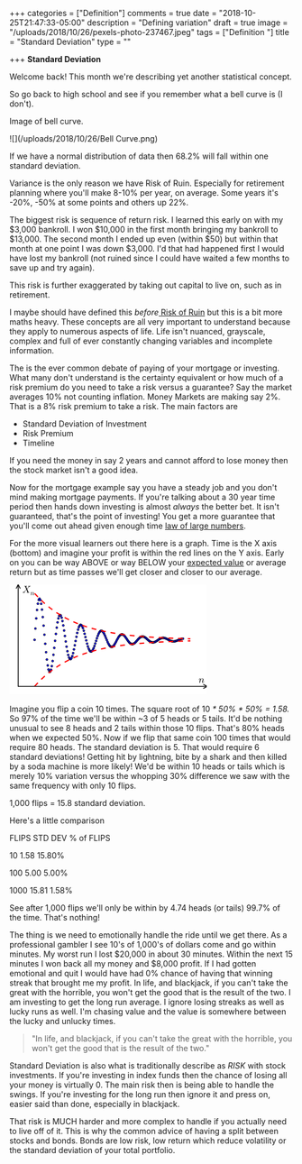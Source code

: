 +++
categories = ["Definition"]
comments = true
date = "2018-10-25T21:47:33-05:00"
description = "Defining variation"
draft = true
image = "/uploads/2018/10/26/pexels-photo-237467.jpeg"
tags = ["Definition "]
title = "Standard Deviation"
type = ""

+++
**Standard Deviation**

Welcome back! This month we're describing yet another statistical concept.

So go back to high school and see if you remember what a bell curve is (I don't).

Image of bell curve.

![](/uploads/2018/10/26/Bell Curve.png)

If we have a normal distribution of data then 68.2% will fall within one standard deviation.

Variance is the only reason we have Risk of Ruin. Especially for retirement planning where you'll make 8-10% per year, on average. Some years it's -20%, -50% at some points and others up 22%.

The biggest risk is sequence of return risk. I learned this early on with my $3,000 bankroll. I won $10,000 in the first month bringing my bankroll to $13,000. The second month I ended up even (within $50) but within that month at one point I was down $3,000. I'd that had happened first I would have lost my bankroll (not ruined since I could have waited a few months to save up and try again).

This risk is further exaggerated by taking out capital to live on, such as in retirement.

I maybe should have defined this _before_[ Risk of Ruin](http://bettingonsuccess.com/post/risk-of-ruin/ "Risk of Ruin") but this is a bit more maths heavy. These concepts are all very important to understand because they apply to numerous aspects of life. Life isn't nuanced, grayscale, complex and full of ever constantly changing variables and incomplete information. 

The is the ever common debate of paying of your mortgage or investing. What many don't understand is the certainty equivalent or how much of a risk premium do you need to take a risk versus a guarantee? Say the market averages 10% not counting inflation. Money Markets are making say 2%. That is a 8% risk premium to take a risk. The main factors are

* Standard Deviation of Investment
* Risk Premium
* Timeline

If you need the money in say 2 years and cannot afford to lose money then the stock market isn't a good idea.

Now for the mortgage example say you have a steady job and you don't mind making mortgage payments. If you're talking about a 30 year time period then hands down investing is almost _always_ the better bet. It isn't guaranteed, that's the point of investing! You get a more guarantee that you'll come out ahead given enough time [law of large numbers](https://www.investopedia.com/terms/l/lawoflargenumbers.asp "Law of Large numbers"). 

For the more visual learners out there here is a graph. Time is the X axis (bottom) and imagine your profit is within the red lines on the Y axis. Early on you can be way ABOVE or way BELOW your [expected value](http://bettingonsuccess.com/post/expected-value/ "Expected Value") or average return but as time passes we'll get closer and closer to our average. 

![](/uploads/2018/10/26/350px-Cauchy_sequence_illustration.svg.png)

Imagine you flip a coin 10 times. The square root of 10 _* 50% * 50% = 1.58._ So 97% of the time we'll be within \~3 of 5 heads or 5 tails. It'd be nothing unusual to see 8 heads and 2 tails within those 10 flips. That's 80% heads when we expected 50%. Now if we flip that same coin 100 times that would require 80 heads. The standard deviation is 5. That would require 6 standard deviations! Getting hit by lightning, bite by a shark and then killed by a soda machine is more likely! We'd be within 10 heads or tails which is merely 10% variation versus the whopping 30% difference we saw with the same frequency with only 10 flips.

1,000 flips = 15.8 standard deviation. 

Here's a little comparison

FLIPS      STD DEV     % of FLIPS

10               1.58           15.80%

100              5.00            5.00%

1000          15.81            1.58%

See after 1,000 flips we'll only be within by 4.74 heads (or tails) 99.7% of the time. That's nothing!

The thing is we need to emotionally handle the ride until we get there. As a professional gambler I see 10's of 1,000's of dollars come and go within minutes. My worst run I lost $20,000 in about 30 minutes. Within the next 15 minutes I won back all my money and $8,000 profit. If I had gotten emotional and quit I would have had 0% chance of having that winning streak that brought me my profit. In life, and blackjack, if you can't take the great with the horrible, you won't get the good that is the result of the two. I am investing to get the long run average. I ignore losing streaks as well as lucky runs as well. I'm chasing value and the value is somewhere between the lucky and unlucky times.

> "In life, and blackjack, if you can't take the great with the horrible, you won't get the good that is the result of the two."

Standard Deviation is also what is traditionally describe as _RISK_ with stock investments. If you're investing in index funds then the chance of losing all your money is virtually 0. The main risk then is being able to handle the swings. If you're investing for the long run then ignore it and press on, easier said than done, especially in blackjack. 

That risk is MUCH harder and more complex to handle if you actually need to live off of it. This is why the common advice of having a split between stocks and bonds. Bonds are low risk, low return which reduce volatility or the standard deviation of your total portfolio. 